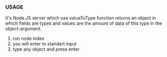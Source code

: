 ### USAGE

It's Node.JS server which use valueToType function returns an object in which fields are types and values are the amount of data of this type in the object-argument.

1. run node index
2. you will enter to standart input
3. type any object and press enter
